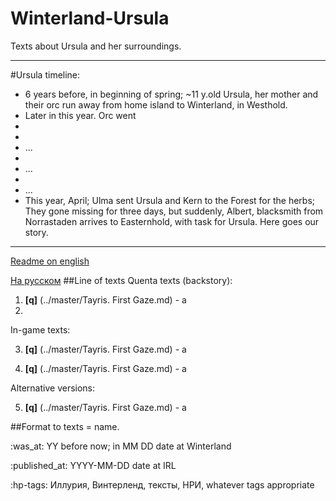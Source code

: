 # Winterland-Ursula
Texts about Ursula and her surroundings.

----
#Ursula timeline:
+ 6 years before, in beginning of spring; ~11 y.old Ursula, her mother and their orc run away from home island to Winterland, in Westhold.
+ Later in this year. Orc went
+ 
+ 
+ ...
+ 
+ ...
+ 
+ ...
+ This year, April; Ulma sent Ursula and Kern to the Forest for the herbs; They gone missing for three days, but suddenly, Albert, blacksmith from Norrastaden arrives to Easternhold, with task for Ursula.
Here goes our story.

----
[Readme on english](../master/Readme-en.md)

[На русском](../master/Readme-ru.md)
##Line of texts
Quenta texts (backstory):
 1. **[q]** (../master/Tayris. First Gaze.md) - a
 2. 
 
 In-game texts:
 
 3. **[q]** (../master/Tayris. First Gaze.md) - a
 
 4.  **[q]** (../master/Tayris. First Gaze.md) - a
 
Alternative versions:

 5. **[q]** (../master/Tayris. First Gaze.md) - a

##Format to texts
= name.

:was_at: YY before now; in MM DD date at Winterland

:published_at: YYYY-MM-DD date at IRL 

:hp-tags: Иллурия, Винтерленд, тексты, НРИ, whatever tags appropriate
